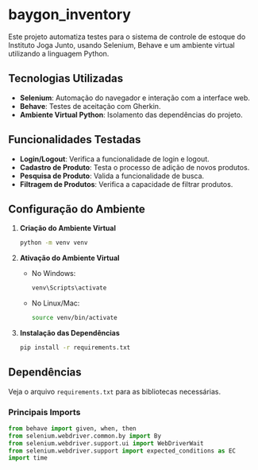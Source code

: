 # baygon_inventory

Este projeto automatiza testes para o sistema de controle de estoque do Instituto Joga Junto, usando Selenium, Behave e um ambiente virtual utilizando a linguagem Python.

## Tecnologias Utilizadas

- **Selenium**: Automação do navegador e interação com a interface web.
- **Behave**: Testes de aceitação com Gherkin.
- **Ambiente Virtual Python**: Isolamento das dependências do projeto.

## Funcionalidades Testadas

- **Login/Logout**: Verifica a funcionalidade de login e logout.
- **Cadastro de Produto**: Testa o processo de adição de novos produtos.
- **Pesquisa de Produto**: Valida a funcionalidade de busca.
- **Filtragem de Produtos**: Verifica a capacidade de filtrar produtos.

## Configuração do Ambiente

1. **Criação do Ambiente Virtual**

    ```sh
    python -m venv venv
    ```

2. **Ativação do Ambiente Virtual**

    - No Windows:

        ```sh
        venv\Scripts\activate
        ```

    - No Linux/Mac:

        ```sh
        source venv/bin/activate
        ```

3. **Instalação das Dependências**

    ```sh
    pip install -r requirements.txt
    ```

## Dependências

Veja o arquivo `requirements.txt` para as bibliotecas necessárias.

### Principais Imports

```python
from behave import given, when, then
from selenium.webdriver.common.by import By
from selenium.webdriver.support.ui import WebDriverWait
from selenium.webdriver.support import expected_conditions as EC
import time